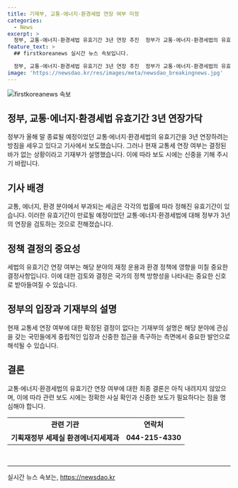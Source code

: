 ```yaml
---
title: 기재부, 교통·에너지·환경세법 연장 여부 미정
categories:
  - News
excerpt: >
  정부, 교통·에너지·환경세법 유효기간 3년 연장 추진  정부가 교통·에너지·환경세법의 유효기간을 3년 연장하기로 가닥을 잡았지만, 현재 교통세 연장 여부는 확정되지 않았다는 기재부 설명이 나왔다. 이로 인해 향후 정부의 결정이 예상되며, 관련 정책에 대한 관심이 증폭될 전망이다. (150자)
feature_text: >
  ## firstkoreanews 실시간 뉴스 속보입니다.

  정부, 교통·에너지·환경세법 유효기간 3년 연장 추진  정부가 교통·에너지·환경세법의 유효기간을 3년 연장하기로 가닥을 잡았지만, 현재 교통세 연장 여부는 확정되지 않았다는 기재부 설명이 나왔다. 이로 인해 향후 정부의 결정이 예상되며, 관련 정책에 대한 관심이 증폭될 전망이다. (150자)
image: 'https://newsdao.kr/res/images/meta/newsdao_breakingnews.jpg'
---
```


<p><img src="https://newsdao.kr/res/images/meta/newsdao_breakingnews.jpg" alt="firstkoreanews 속보" /></p>

<h2>정부, 교통·에너지·환경세법 유효기간 3년 연장가닥</h2>

<p data-ke-size="size16">정부가 올해 말 종료될 예정이었던 교통·에너지·환경세법의 유효기간을 3년 연장하려는 방침을 세우고 있다고 기사에서 보도했습니다. 그러나 현재 교통세 연장 여부는 결정된 바가 없는 상황이라고 기재부가 설명했습니다. 이에 따라 보도 시에는 신중을 기해 주시기 바랍니다.</p>

<h2 data-ke-size="size26">기사 배경</h2>

<p data-ke-size="size16">교통, 에너지, 환경 분야에서 부과되는 세금은 각각의 법률에 따라 정해진 유효기간이 있습니다. 이러한 유효기간이 만료될 예정이었던 교통·에너지·환경세법에 대해 정부가 3년의 연장을 검토하는 것으로 전해졌습니다.</p>

<h2 data-ke-size="size26">정책 결정의 중요성</h2>

<p data-ke-size="size16">세법의 유효기간 연장 여부는 해당 분야의 재정 운용과 환경 정책에 영향을 미칠 중요한 결정사항입니다. 이에 대한 검토와 결정은 국가의 정책 방향성을 나타내는 중요한 신호로 받아들여질 수 있습니다.</p>

<h2 data-ke-size="size26">정부의 입장과 기재부의 설명</h2>

<p data-ke-size="size16">현재 교통세 연장 여부에 대한 확정된 결정이 없다는 기재부의 설명은 해당 분야에 관심을 갖는 국민들에게 중립적인 입장과 신중한 접근을 촉구하는 측면에서 중요한 발언으로 해석될 수 있습니다.</p>

<h2 data-ke-size="size26">결론</h2>

<p data-ke-size="size16">교통·에너지·환경세법의 유효기간 연장 여부에 대한 최종 결론은 아직 내려지지 않았으며, 이에 따라 관련 보도 시에는 정확한 사실 확인과 신중한 보도가 필요하다는 점을 명심해야 합니다.</p>

<table>
    <tbody>
        <tr>
            <td style="text-align: center; height: 17px;"><b>관련 기관</b></td>
            <td style="text-align: center; height: 17px;"><b>연락처</b></td>
        </tr>
        <tr>
            <td style="text-align: center; height: 17px;"><b>기획재정부 세제실 환경에너지세제과</b></td>
            <td style="text-align: center; height: 17px;"><b>044-215-4330</b></td>
        </tr>
    </tbody>
</table>

<p data-ke-size="size16">&nbsp;</p>

<p><hr></p>
실시간 뉴스 속보는, <a href="https://newsdao.kr" rel="dofollow">https://newsdao.kr</a>


